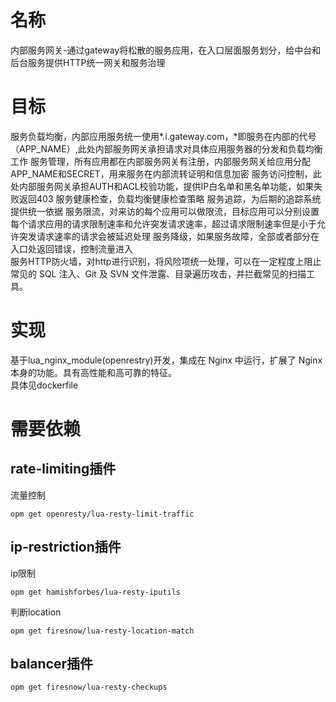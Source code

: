 # 名称
内部服务网关-通过gateway将松散的服务应用，在入口层面服务划分，给中台和后台服务提供HTTP统一网关和服务治理

# 目标
服务负载均衡，内部应用服务统一使用*.i.gateway.com，*即服务在内部的代号（APP_NAME）,此处内部服务网关承担请求对具体应用服务器的分发和负载均衡工作
服务管理，所有应用都在内部服务网关有注册，内部服务网关给应用分配APP_NAME和SECRET，用来服务在内部流转证明和信息加密
服务访问控制，此处内部服务网关承担AUTH和ACL校验功能，提供IP白名单和黑名单功能，如果失败返回403
服务健康检查，负载均衡健康检查策略
服务追踪，为后期的追踪系统提供统一依据
服务限流，对来访的每个应用可以做限流，目标应用可以分别设置每个请求应用的请求限制速率和允许突发请求速率，超过请求限制速率但是小于允许突发请求速率的请求会被延迟处理
服务降级，如果服务故障，全部或者部分在入口处返回错误，控制流量进入  
服务HTTP防火墙，对http进行识别，将风险项统一处理，可以在一定程度上阻止常见的 SQL 注入、Git 及 SVN 文件泄露、目录遍历攻击，并拦截常见的扫描工具。

# 实现
基于lua_nginx_module(openrestry)开发，集成在 Nginx 中运行，扩展了 Nginx 本身的功能。具有高性能和高可靠的特征。  
具体见dockerfile

# 需要依赖
## rate-limiting插件
流量控制
```
opm get openresty/lua-resty-limit-traffic
```
## ip-restriction插件
ip限制
```
opm get hamishforbes/lua-resty-iputils
```
判断location
```
opm get firesnow/lua-resty-location-match
```
## balancer插件
```
opm get firesnow/lua-resty-checkups
```